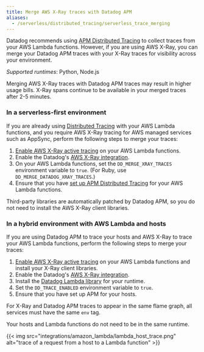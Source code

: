 ```yaml
---
title: Merge AWS X-Ray traces with Datadog APM
aliases:
  - /serverless/distributed_tracing/serverless_trace_merging
---
```


Datadog recommends using [APM Distributed Tracing][4] to collect traces from your AWS Lambda functions. However, if you are using AWS X-Ray, you can merge your Datadog APM traces with your X-Ray traces for visibility across your environment.

_Supported runtimes_: Python, Node.js

<div class="alert alert-info">Merging AWS X-Ray traces with Datadog APM traces may result in higher usage bills. X-Ray spans continue to be available in your merged traces after 2-5 minutes.</div>

### In a serverless-first environment

If you are already using [Distributed Tracing][4] with your AWS Lambda functions, and you require AWS X-Ray tracing for AWS managed services such as AppSync, perform the following steps to merge your traces:

1. [Enable AWS X-Ray active tracing][1] on your AWS Lambda functions.
1. Enable the Datadog's [AWS X-Ray integration][2].
1. On your AWS Lambda functions, set the `DD_MERGE_XRAY_TRACES` environment variable to `true`. (For Ruby, use `DD_MERGE_DATADOG_XRAY_TRACES`.)
1. Ensure that you have [set up APM Distributed Tracing][3] for your AWS Lambda functions.

Third-party libraries are automatically patched by Datadog APM, so you do not need to install the AWS X-Ray client libraries.

### In a hybrid environment with AWS Lambda and hosts

If you are using Datadog APM to trace your hosts and AWS X-Ray to trace your AWS Lambda functions, perform the following steps to merge your traces:

1. [Enable AWS X-Ray active tracing][1] on your AWS Lambda functions and install your X-Ray client libraries.
1. Enable the Datadog's [AWS X-Ray integration][2].
1. Install the [Datadog Lambda library][5] for your runtime.
1. Set the `DD_TRACE_ENABLED` environment variable to `true`.
1. Ensure that you have set up APM for your hosts.


For X-Ray and Datadog APM traces to appear in the same flame graph, all services must have the same `env` tag.

Your hosts and Lambda functions do not need to be in the same runtime.

{{< img src="integrations/amazon_lambda/lambda_host_trace.png" alt="trace of a request from a host to a Lambda function" >}}

[1]: https://docs.aws.amazon.com/lambda/latest/dg/services-xray.html
[2]: https://app.datadoghq.com/account/settings#integrations/amazon_xray
[3]: /serverless/aws_lambda/installation
[4]: /serverless/aws_lambda/distributed_tracing
[5]: /serverless/libraries_integrations#datadog-lambda-libraries